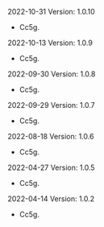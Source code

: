 2022-10-31 Version: 1.0.10
- Cc5g.

2022-10-13 Version: 1.0.9
- Cc5g.

2022-09-30 Version: 1.0.8
- Cc5g.

2022-09-29 Version: 1.0.7
- Cc5g.

2022-08-18 Version: 1.0.6
- Cc5g.

2022-04-27 Version: 1.0.5
- Cc5g.

2022-04-14 Version: 1.0.2
- Cc5g.

